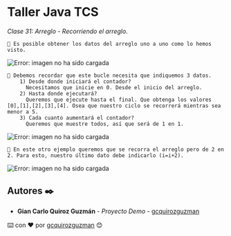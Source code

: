 # Taller Java TCS

_Clase 31: Arreglo - Recorriendo el arreglo._

```
📢 Es posible obtener los datos del arreglo uno a uno como lo hemos visto.
```

![Error: imagen no ha sido cargada](https://github.com/gcquirozguzman/java-tcs-202001/blob/Clase-31/imagenes/pagina_31_2.png)

```
📢 Debemos recordar que este bucle necesita que indiquemos 3 datos.
    1) Desde donde iniciará el contador? 
      Necesitamos que inicie en 0. Desde el inicio del arreglo.
    2) Hasta donde ejecutará? 
      Queremos que ejecute hasta el final. Que obtenga los valores [0],[1],[2],[3],[4]. Osea que nuestro ciclo se recorrerá mientras sea menor a 5.
    3) Cada cuanto aumentará el contador?
      Queremos que muestre todos, así que será de 1 en 1.
```

![Error: imagen no ha sido cargada](https://github.com/gcquirozguzman/java-tcs-202001/blob/Clase-31/imagenes/pagina_31_1.png)

```
📢 En este otro ejemplo queremos que se recorra el arreglo pero de 2 en 2. Para esto, nuestro último dato debe indicarlo (i=i+2).
```

![Error: imagen no ha sido cargada](https://github.com/gcquirozguzman/java-tcs-202001/blob/Clase-31/imagenes/pagina_31_3.png)

## Autores ✒️

* **Gian Carlo Quiroz Guzmán** - *Proyecto Demo* - [gcquirozguzman](https://github.com/gcquirozguzman)



⌨️ con ❤️ por [gcquirozguzman](https://github.com/gcquirozguzman) 😊
